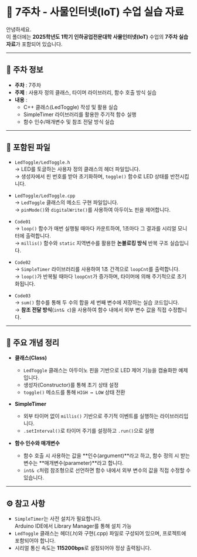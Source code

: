 # 📘 7주차 - 사물인터넷(IoT) 수업 실습 자료

안녕하세요.  
이 폴더에는 **2025학년도 1학기 인하공업전문대학 사물인터넷(IoT)** 수업의 **7주차 실습 자료**가 포함되어 있습니다.

---

## 📅 주차 정보

- **주차** : 7주차  
- **주제** : 사용자 정의 클래스, 타이머 라이브러리, 함수 호출 방식 실습  
- **내용** :
  - C++ 클래스(LedToggle) 작성 및 활용 실습
  - SimpleTimer 라이브러리를 활용한 주기적 함수 실행
  - 함수 인수/매개변수 및 참조 전달 방식 실습

---

## 📂 포함된 파일

- `LedToggle/LedToggle.h`  
  → LED를 토글하는 사용자 정의 클래스의 헤더 파일입니다.  
  → 생성자에서 핀 번호를 받아 초기화하며, `toggle()` 함수로 LED 상태를 반전시킵니다.

- `LedToggle/LedToggle.cpp`  
  → `LedToggle` 클래스의 메소드 구현 파일입니다.  
  → `pinMode()`와 `digitalWrite()`를 사용하여 아두이노 핀을 제어합니다.

- `Code01`  
  → `loop()` 함수가 매번 실행될 때마다 카운트하여, 1초마다 그 결과를 시리얼 모니터에 출력합니다.  
  → `millis()` 함수와 `static` 지역변수를 활용한 **논블로킹 방식** 반복 구조 실습입니다.

- `Code02`  
  → `SimpleTimer` 라이브러리를 사용하여 1초 간격으로 `loopCnt`를 출력합니다.  
  → `loop()`가 반복될 때마다 `loopCnt`가 증가하며, 타이머에 의해 주기적으로 초기화됩니다.

- `Code03`  
  → `sum()` 함수를 통해 두 수의 합을 세 번째 변수에 저장하는 실습 코드입니다.  
  → **참조 전달 방식**(`int& c`)을 사용하여 함수 내에서 외부 변수 값을 직접 수정합니다.

---

## 🧩 주요 개념 정리

- **클래스(Class)**
  - `LedToggle` 클래스는 아두이노 핀을 기반으로 LED 제어 기능을 캡슐화한 예제입니다.
  - 생성자(Constructor)를 통해 초기 상태 설정
  - `toggle()` 메소드를 통해 `HIGH ↔ LOW` 상태 전환

- **SimpleTimer**
  - 외부 타이머 없이 `millis()` 기반으로 주기적 이벤트를 실행하는 라이브러리입니다.
  - `.setInterval()`로 타이머 주기를 설정하고 `.run()`으로 실행

- **함수 인수와 매개변수**
  - 함수 호출 시 사용하는 값을 **인수(argument)**라고 하고, 함수 정의 시 받는 변수는 **매개변수(parameter)**라고 합니다.
  - `int& c`처럼 참조형으로 선언하면 함수 내에서 외부 변수의 값을 직접 수정할 수 있습니다.

---

## ⚙️ 참고 사항

- `SimpleTimer`는 사전 설치가 필요합니다.  
  Arduino IDE에서 Library Manager를 통해 설치 가능
- `LedToggle` 클래스는 헤더(.h)와 구현(.cpp) 파일로 구성되어 있으며, 프로젝트에 포함되어야 합니다.
- 시리얼 통신 속도는 **115200bps**로 설정되어야 정상 출력됩니다.
